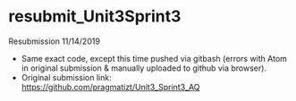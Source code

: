 # resubmit_Unit3Sprint3
Resubmission 11/14/2019

- Same exact code, except this time pushed via gitbash (errors with Atom in original submission & manually uploaded to github via browser).
- Original submission link: https://github.com/pragmatizt/Unit3_Sprint3_AQ
